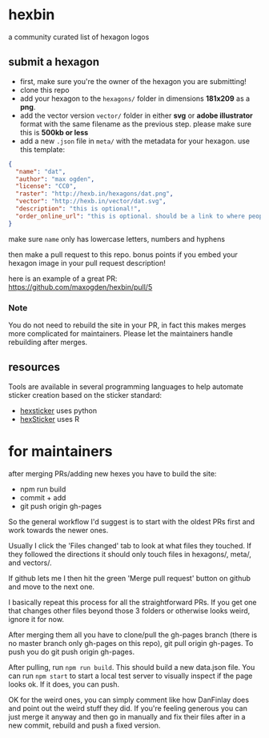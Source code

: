 # hexbin

a community curated list of hexagon logos

## submit a hexagon

- first, make sure you're the owner of the hexagon you are submitting!
- clone this repo
- add your hexagon to the `hexagons/` folder in dimensions **181x209** as a **png**.
- add the vector version `vector/` folder in either **svg** or **adobe illustrator** format with the same filename as the previous step. please make sure this is **500kb or less**
- add a new `.json` file in `meta/` with the metadata for your hexagon. use this template:

```json
{
  "name": "dat",
  "author": "max ogden",
  "license": "CC0",
  "raster": "http://hexb.in/hexagons/dat.png",
  "vector": "http://hexb.in/vector/dat.svg",
  "description": "this is optional!",
  "order_online_url": "this is optional. should be a link to where people can buy the sticker online"
}
```

make sure `name` only has lowercase letters, numbers and hyphens

then make a pull request to this repo. bonus points if you embed your hexagon image in your pull request description!

here is an example of a great PR: https://github.com/maxogden/hexbin/pull/5

### Note

You do not need to rebuild the site in your PR, in fact this makes merges more complicated for maintainers. Please let the maintainers handle rebuilding after merges.

## resources

Tools are available in several programming languages to help automate sticker creation based on the sticker standard:

- [hexsticker](https://github.com/fridex/hexsticker) uses python
- [hexSticker](https://github.com/GuangchuangYu/hexSticker) uses R

# for maintainers

after merging PRs/adding new hexes you have to build the site:

- npm run build
- commit + add
- git push origin gh-pages

So the general workflow I'd suggest is to start with the oldest PRs first and work towards the newer ones.

Usually I click the 'Files changed' tab to look at what files they touched. If they followed the directions it should only touch files in hexagons/, meta/, and vectors/.

If github lets me I then hit the green 'Merge pull request' button on github and move to the next one.

I basically repeat this process for all the straightforward PRs. If you get one that changes other files beyond those 3 folders or otherwise looks weird, ignore it for now.

After merging them all you have to clone/pull the gh-pages branch (there is no master branch only gh-pages on this repo), git pull origin gh-pages. To push you do git push origin gh-pages.

After pulling, run `npm run build`. This should build a new data.json file. You can run `npm start` to start a local test server to visually inspect if the page looks ok. If it does, you can push.

OK for the weird ones, you can simply comment like how DanFinlay does and point out the weird stuff they did. If you're feeling generous you can just merge it anyway and then go in manually and fix their files after in a new commit, rebuild and push a fixed version.
